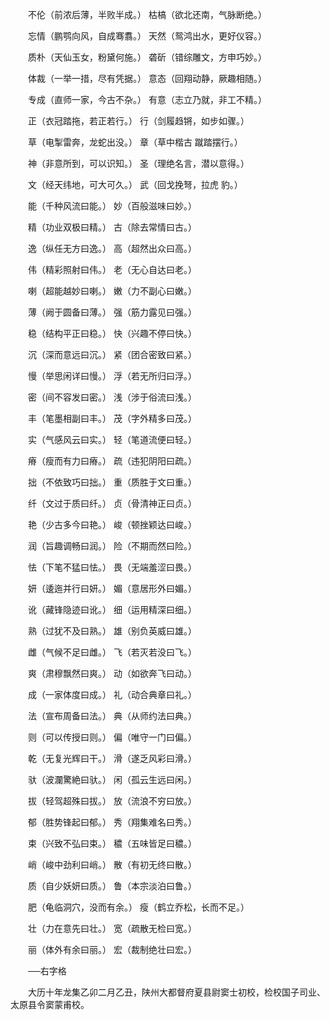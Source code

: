 <!-- { "loadSidebar": true } -->
　　不伦（前浓后薄，半败半成。） 枯槁（欲北还南，气脉断绝。）

　　忘情（鹏鹗向风，自成骞翥。） 天然（鸳鸿出水，更好仪容。）

　　质朴（天仙玉女，粉黛何施。） 砻斫（错综雕文，方申巧妙。）

　　体裁（一举一措，尽有凭据。） 意态（回翔动静，厥趣相随。）

　　专成（直师一家，今古不杂。） 有意（志立乃就，非工不精。）

　　正（衣冠踏拖，若正若行。） 行（剑履趋锵，如步如骤。）

　　草（电掣雷奔，龙蛇出没。） 章（草中楷古 蹴踏摆行。）

　　神（非意所到，可以识知。） 圣（理绝名言，潜以意得。）

　　文（经天纬地，可大可久。） 武（回戈挽弩，拉虎 豹。）

　　能（千种风流曰能。） 妙（百般滋味曰妙。）

　　精（功业双极曰精。） 古（除去常情曰古。）

　　逸（纵任无方曰逸。） 高（超然出众曰高。）

　　伟（精彩照射曰伟。） 老（无心自达曰老。）

　　喇（超能越妙曰喇。） 嫩（力不副心曰嫩。）

　　薄（阙于圆备曰薄。） 强（筋力露见曰强。）

　　稳（结构平正曰稳。） 快（兴趣不停曰快。）

　　沉（深而意远曰沉。） 紧（团合密致曰紧。）

　　慢（举思闲详曰慢。） 浮（若无所归曰浮。）

　　密（间不容发曰密。） 浅（涉于俗流曰浅。）

　　丰（笔墨相副曰丰。） 茂（字外精多曰茂。）

　　实（气感风云曰实。） 轻（笔道流便曰轻。）

　　瘠（瘦而有力曰瘠。） 疏（违犯阴阳曰疏。）

　　拙（不依致巧曰拙。） 重（质胜于文曰重。）

　　纤（文过于质曰纤。） 贞（骨清神正曰贞。）

　　艳（少古多今曰艳。） 峻（顿挫颖达曰峻。）

　　润（旨趣调畅曰润。） 险（不期而然曰险。）

　　怯（下笔不猛曰怯。） 畏（无端羞涩曰畏。）

　　妍（逶迤并行曰妍。） 媚（意居形外曰媚。）

　　讹（藏锋隐迹曰讹。） 细（运用精深曰细。）

　　熟（过犹不及曰熟。） 雄（别负英威曰雄。）

　　雌（气候不足曰雌。） 飞（若灭若没曰飞。）

　　爽（肃穆飘然曰爽。） 动（如欲奔飞曰动。）

　　成（一家体度曰成。） 礼（动合典章曰礼。）

　　法（宣布周备曰法。） 典（从师约法曰典。）

　　则（可以传授曰则。） 偏（唯守一门曰偏。）

　　乾（无复光辉曰干。） 滑（遂乏风彩曰滑。）

　　驮（波瀾驚絶曰驮。） 闲（孤云生远曰闲。）

　　拔（轻驾超殊曰拔。） 放（流浪不穷曰放。）

　　郁（胜势锋起曰郁。） 秀（翔集难名曰秀。）

　　束（兴致不弘曰束。） 穠（五味皆足曰穠。）

　　峭（峻中劲利曰峭。） 散（有初无终曰散。）

　　质（自少妖妍曰质。） 鲁（本宗淡泊曰鲁。）

　　肥（龟临洞穴，没而有余。） 瘦（鹤立乔松，长而不足。）

　　壮（力在意先曰壮。） 宽（疏散无检曰宽。）

　　丽（体外有余曰丽。） 宏（裁制绝壮曰宏。）

　　──右字格

　　大历十年龙集乙卯二月乙丑，陕州大都督府夏县尉窦士初校，检校国子司业、太原县令窦蒙甫校。  
　 
